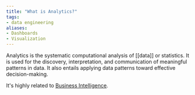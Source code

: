 ```yaml
---
title: "What is Analytics?"
tags:
- data engineering
aliases:
- Dashboards
- Visualization
---
```

Analytics is the systematic computational analysis of [[data]] or statistics. It is used for the discovery, interpretation, and communication of meaningful patterns in data. It also entails applying data patterns toward effective decision-making.

It's highly related to [Business Intelligence](term/business%20intelligence.md).